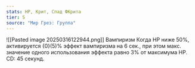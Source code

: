 ```yaml
---
stats: HP, Крит, Спад ФКрита
tier: S
source: "Мир Грез: Группа"
---
```

![[Pasted image 20250316122944.png]]
Вампиризм
Когда HP ниже 50%, активируется {0}(5)% эффект вампиризма на 6 сек., при этом макс. значение одного использования эффекта равно 3% от максимума HP. CD: 45 секунд.
